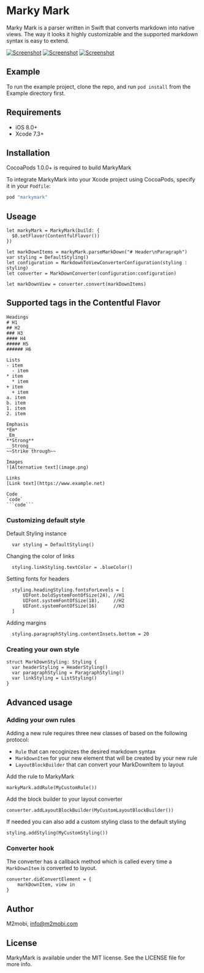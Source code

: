 # Marky Mark

Marky Mark is a parser written in Swift that converts markdown into native views. The way it looks it highly customizable and the supported markdown syntax is easy to extend.

[![Screenshot](https://i.imgsafe.org/b2a1373357.png)](https://i.imgsafe.org/b2a75a3cfa.png)
[![Screenshot](https://i.imgsafe.org/b2a14ba35a.png)](https://i.imgsafe.org/b2a7711e10.png)
[![Screenshot](https://i.imgsafe.org/b2a14392fa.png)](https://i.imgsafe.org/b2a762331c.png)

## Example

To run the example project, clone the repo, and run `pod install` from the Example directory first.

## Requirements
- iOS 8.0+ 
- Xcode 7.3+

## Installation

CocoaPods 1.0.0+ is required to build MarkyMark

To integrate MarkyMark into your Xcode project using CocoaPods, specify it in your `Podfile`:

```ruby
pod "markymark"
```

## Useage

```
let markyMark = MarkyMark(build: {
  $0.setFlavor(ContentfulFlavor())
})

let markDownItems = markyMark.parseMarkDown("# Header\nParagraph")
var styling = DefaultStyling()
let configuration = MarkdownToViewConverterConfiguration(styling : styling)
let converter = MarkDownConverter(configuration:configuration)

let markDownView = converter.convert(markDownItems)
```


## Supported tags in the Contentful Flavor
```
Headings
# H1
## H2
### H3
#### H4
##### H5
###### H6

Lists
- item
  - item
* item
  * item
+ item
  + item
a. item
b. item
1. item
2. item

Emphasis
*Em*
_Em_
**Strong**
__Strong__
~~Strike through~~

Images
![Alternative text](image.png)

Links
[Link text](https://www.example.net)

Code 
`code`
```code```
```


### Customizing default style

Default Styling instance

```
  var styling = DefaultStyling()
```

Changing the color of links

```
  styling.linkStyling.textColor = .blueColor()
```

Setting fonts for headers

```
  styling.headingStyling.fontsForLevels = [
      UIFont.boldSystemFontOfSize(24), //H1
      UIFont.systemFontOfSize(18),     //H2
      UIFont.systemFontOfSize(16)      //H3
  ]
```
Adding margins

```
  styling.paragraphStyling.contentInsets.bottom = 20
```

### Creating your own style
```
struct MarkDownStyling: Styling {
  var headerStyling = HeaderStyling()
  var paragraphStyling = ParagraphStyling()
  var linkStyling = ListStyling()
}
```

## Advanced usage
### Adding your own rules
Adding a new rule requires three new classes of based on the following protocol:

* `Rule` that can recoginizes the desired markdown syntax
* `MarkDownItem` for your new element that will be created by your new rule
* `LayoutBlockBuilder` that can convert your MarkDownItem to layout

Add the rule to MarkyMark

```
markyMark.addRule(MyCustomRule())
```

Add the block builder to your layout converter

```
converter.addLayoutBlockBuilder(MyCustomLayoutBlockBuilder())
```

If needed you can also add a custom styling class to the default styling

```
styling.addStyling(MyCustomStyling())
```

### Converter hook
The converter has a callback method which is called every time a `MarkDownItem` is converted to layout. 

```
converter.didConvertElement = {
    markDownItem, view in
}
```

## Author

M2mobi, info@m2mobi.com

## License

MarkyMark is available under the MIT license. See the LICENSE file for more info.
